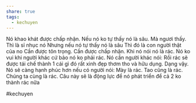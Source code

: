 ```yaml
---
share: true
tags:
  - kechuyen
---
```


Nó khao khát được chấp nhận.
Nếu nó ko tự thấy nó là sâu.
Mà ngươi thấy.
Thì là sỉ nhục nó
Nhưng nếu nó tự thấy nó là sâu
Thì đó là con người thật của no
Cần được tôn trọng.
Cần được chấp nhận.
Khi nó nói nó là rác.
Nó ko vui khi người khác cứ bảo nó ko phải rác.
Nó cần người khác nói: Rồi rác sẽ được tái chế thành 1 cái gì đó rất xinh đẹp thơm tho và hữu dụng.
Dạng vậy.
Nó sẽ càng hạnh phúc hơn nếu có người nói: Mày là rác. Tao cũng là rác. Chúng ta cùng là rác.
Câu này sẽ là động lực để nó phát triển để cả 2 ko thành rác nữa

#kechuyen